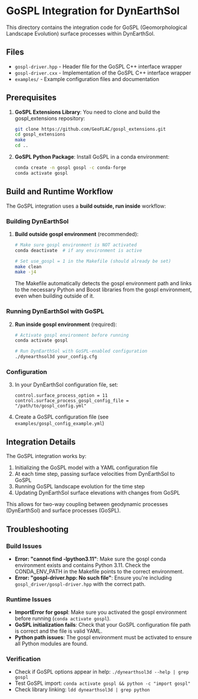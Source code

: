 # GoSPL Integration for DynEarthSol

This directory contains the integration code for GoSPL (Geomorphological Landscape Evolution) surface processes within DynEarthSol.

## Files

- `gospl-driver.hpp` - Header file for the GoSPL C++ interface wrapper
- `gospl-driver.cxx` - Implementation of the GoSPL C++ interface wrapper
- `examples/` - Example configuration files and documentation

## Prerequisites

1. **GoSPL Extensions Library**: You need to clone and build the gospl_extensions repository:
   ```bash
   git clone https://github.com/GeoFLAC/gospl_extensions.git
   cd gospl_extensions
   make
   cd ..
   ```

2. **GoSPL Python Package**: Install GoSPL in a conda environment:
   ```bash
   conda create -n gospl gospl -c conda-forge
   conda activate gospl
   ```

## Build and Runtime Workflow

The GoSPL integration uses a **build outside, run inside** workflow:

### Building DynEarthSol
1. **Build outside gospl environment** (recommended):
   ```bash
   # Make sure gospl environment is NOT activated
   conda deactivate  # if any environment is active
   
   # Set use_gospl = 1 in the Makefile (should already be set)
   make clean
   make -j4
   ```

   The Makefile automatically detects the gospl environment path and links to the necessary Python and Boost libraries from the gospl environment, even when building outside of it.

### Running DynEarthSol with GoSPL
2. **Run inside gospl environment** (required):
   ```bash
   # Activate gospl environment before running
   conda activate gospl
   
   # Run DynEarthSol with GoSPL-enabled configuration
   ./dynearthsol3d your_config.cfg
   ```

### Configuration
3. In your DynEarthSol configuration file, set:
   ```
   control.surface_process_option = 11
   control.surface_process_gospl_config_file = "/path/to/gospl_config.yml"
   ```

4. Create a GoSPL configuration file (see `examples/gospl_config_example.yml`)

## Integration Details

The GoSPL integration works by:
1. Initializing the GoSPL model with a YAML configuration file
2. At each time step, passing surface velocities from DynEarthSol to GoSPL
3. Running GoSPL landscape evolution for the time step
4. Updating DynEarthSol surface elevations with changes from GoSPL

This allows for two-way coupling between geodynamic processes (DynEarthSol) and surface processes (GoSPL).

## Troubleshooting

### Build Issues
- **Error: "cannot find -lpython3.11"**: Make sure the gospl conda environment exists and contains Python 3.11. Check the CONDA_ENV_PATH in the Makefile points to the correct environment.
- **Error: "gospl-driver.hpp: No such file"**: Ensure you're including `gospl_driver/gospl-driver.hpp` with the correct path.

### Runtime Issues
- **ImportError for gospl**: Make sure you activated the gospl environment before running (`conda activate gospl`).
- **GoSPL initialization fails**: Check that your GoSPL configuration file path is correct and the file is valid YAML.
- **Python path issues**: The gospl environment must be activated to ensure all Python modules are found.

### Verification
- Check if GoSPL options appear in help: `./dynearthsol3d --help | grep gospl`
- Test GoSPL import: `conda activate gospl && python -c "import gospl"`
- Check library linking: `ldd dynearthsol3d | grep python`
